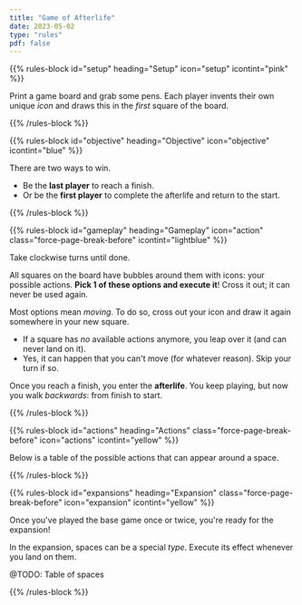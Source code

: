 ```yaml
---
title: "Game of Afterlife"
date: 2023-05-02
type: "rules"
pdf: false
---
```


{{% rules-block id="setup" heading="Setup" icon="setup" icontint="pink" %}}

Print a game board and grab some pens. Each player invents their own unique _icon_ and draws this in the _first_ square of the board.

{{% /rules-block %}}

{{% rules-block id="objective" heading="Objective" icon="objective" icontint="blue" %}}

There are two ways to win.

* Be the **last player** to reach a finish.
* Or be the **first player** to complete the afterlife and return to the start.

{{% /rules-block %}}

{{% rules-block id="gameplay" heading="Gameplay" icon="action" class="force-page-break-before" icontint="lightblue" %}}

Take clockwise turns until done. 

All squares on the board have bubbles around them with icons: your possible actions. **Pick 1 of these options and execute it**! Cross it out; it can never be used again.

Most options mean _moving_. To do so, cross out your icon and draw it again somewhere in your new square.

* If a square has _no_ available actions anymore, you leap over it (and can never land on it).
* Yes, it can happen that you can't move (for whatever reason). Skip your turn if so.

Once you reach a finish, you enter the **afterlife**. You keep playing, but now you walk _backwards_: from finish to start.

{{% /rules-block %}}

{{% rules-block id="actions" heading="Actions" class="force-page-break-before" icon="actions" icontint="yellow" %}}

Below is a table of the possible actions that can appear around a space.

{{% /rules-block %}}

{{% rules-block id="expansions" heading="Expansion" class="force-page-break-before" icon="expansion" icontint="yellow" %}}

Once you've played the base game once or twice, you're ready for the expansion!

In the expansion, spaces can be a special _type_. Execute its effect whenever you land on them.

@TODO: Table of spaces




{{% /rules-block %}}




